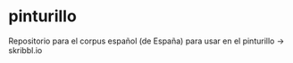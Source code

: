 # pinturillo
Repositorio para el corpus español (de España) para usar en el pinturillo -> skribbl.io
